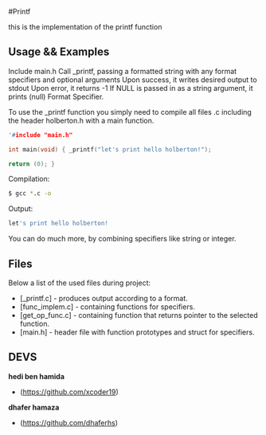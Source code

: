 #Printf

this is the implementation of the printf function

## Usage && Examples

Include main.h Call \_printf, passing a formatted string with any format specifiers and optional arguments Upon success, it writes desired output to stdout Upon error, it returns -1 If NULL is passed in as a string argument, it prints (null) Format Specifier.

To use the \_printf function you simply need to compile all files .c including the header holberton.h with a main function.

```c
'#include "main.h"

int main(void) { _printf("let's print hello holberton!");

return (0); }
```

Compilation:

```sh
$ gcc *.c -o
```

Output:

```sh
let's print hello holberton!
```

You can do much more, by combining specifiers like string or integer.

## Files

Below a list of the used files during project:

- [_printf.c] - produces output according to a format.
- [func_implem.c] - containing functions for specifiers.
- [get_op_func.c] - containing function that returns pointer to the selected function.
- [main.h] - header file with function prototypes and struct for specifiers.

## DEVS

**hedi ben hamida**

- (https://github.com/xcoder19)

**dhafer hamaza**

- (https://github.com/dhaferhs)
